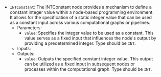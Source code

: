- `INTConstant`: The INTConstant node provides a mechanism to define a constant integer value within a node-based programming environment. It allows for the specification of a static integer value that can be used as a constant input across various computational graphs or pipelines.
    - Parameters:
        - `value`: Specifies the integer value to be used as a constant. This value serves as a fixed input that influences the node's output by providing a predetermined integer. Type should be `INT`.
    - Inputs:
    - Outputs:
        - `value`: Outputs the specified constant integer value. This output can be utilized as a fixed input in subsequent nodes or processes within the computational graph. Type should be `INT`.
